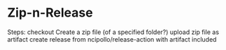 # Zip-n-Release

Steps:
checkout
Create a zip file (of a specified folder?)
upload zip file as artifact
create release from ncipollo/release-action with artifact included
